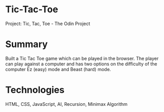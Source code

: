 # Tic-Tac-Toe

Project: Tic, Tac, Toe - The Odin Project

# Summary 

Built a Tic Tac Toe game which can be played in the browser.
The player can play against a computer and has two options on
the difficulty of the computer Ez (easy) mode and Beast (hard) mode.

# Technologies 

HTML, CSS, JavaScript, AI, Recursion, Minimax Algorithm

